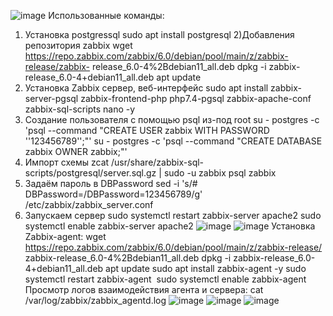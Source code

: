 ![image](https://user-images.githubusercontent.com/25949605/230129141-f5ad1771-bd40-4531-af0c-062970905148.png)
Использованные команды:
1) Установка postgressql
sudo apt install postgresql
2)Добавления репозитория zabbix
wget https://repo.zabbix.com/zabbix/6.0/debian/pool/main/z/zabbix-release/zabbix-
release_6.0-4%2Bdebian11_all.deb
dpkg -i zabbix-release_6.0-4+debian11_all.deb
apt update
3) Установка Zabbix сервер, веб-интерфейс
sudo apt install zabbix-server-pgsql zabbix-frontend-php php7.4-pgsql zabbix-apache-conf zabbix-sql-scripts nano -y
4) Создание пользователя с помощью psql из-под root
su - postgres -c 'psql --command "CREATE USER zabbix WITH PASSWORD
'\'123456789\'';"'
su - postgres -c 'psql --command "CREATE DATABASE zabbix OWNER zabbix;"'
5) Импорт схемы
zcat /usr/share/zabbix-sql-scripts/postgresql/server.sql.gz | sudo -u zabbix psql zabbix
6) Задаём пароль в DBPassword
sed -i 's/# DBPassword=/DBPassword=123456789/g' /etc/zabbix/zabbix_server.conf
7) Запускаем сервер
sudo systemctl restart zabbix-server apache2 
sudo systemctl enable zabbix-server apache2 
![image](https://user-images.githubusercontent.com/25949605/230129277-9ea81d61-36e2-4dce-a563-e22ec7707ff8.png)
![image](https://user-images.githubusercontent.com/25949605/230129299-722b64ce-33ce-40d9-ba9b-38d5e0338a16.png)
Установка Zabbix-agent:
wget https://repo.zabbix.com/zabbix/6.0/debian/pool/main/z/zabbix-release/
zabbix-release_6.0-4%2Bdebian11_all.deb
dpkg -i zabbix-release_6.0-4+debian11_all.deb
apt update
sudo apt install zabbix-agent -y
sudo systemctl restart zabbix-agent 
sudo systemctl enable zabbix-agent
Просмотр логов взаимодействия агента и сервера:
cat /var/log/zabbix/zabbix_agentd.log
![image](https://user-images.githubusercontent.com/25949605/230129363-dae7b296-6ef2-44d9-89a8-49a180ea9fb6.png)
![image](https://user-images.githubusercontent.com/25949605/230129390-65e7b210-2f2c-423d-9f3e-11a45b517d9c.png)
![image](https://user-images.githubusercontent.com/25949605/230129425-42cfa8b9-1879-464e-9851-830e7b3508f3.png)
